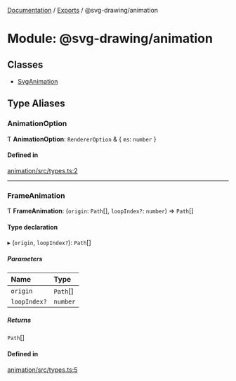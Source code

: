 [Documentation](../README.md) / [Exports](../modules.md) / @svg-drawing/animation

# Module: @svg-drawing/animation

## Classes

- [SvgAnimation](../classes/svg_drawing_animation.SvgAnimation.md)

## Type Aliases

### AnimationOption

Ƭ **AnimationOption**: `RendererOption` & { `ms`: `number`  }

#### Defined in

[animation/src/types.ts:2](https://github.com/kmkzt/svg-drawing/blob/ed5bdad/packages/animation/src/types.ts#L2)

___

### FrameAnimation

Ƭ **FrameAnimation**: (`origin`: `Path`[], `loopIndex?`: `number`) => `Path`[]

#### Type declaration

▸ (`origin`, `loopIndex?`): `Path`[]

##### Parameters

| Name | Type |
| :------ | :------ |
| `origin` | `Path`[] |
| `loopIndex?` | `number` |

##### Returns

`Path`[]

#### Defined in

[animation/src/types.ts:5](https://github.com/kmkzt/svg-drawing/blob/ed5bdad/packages/animation/src/types.ts#L5)

